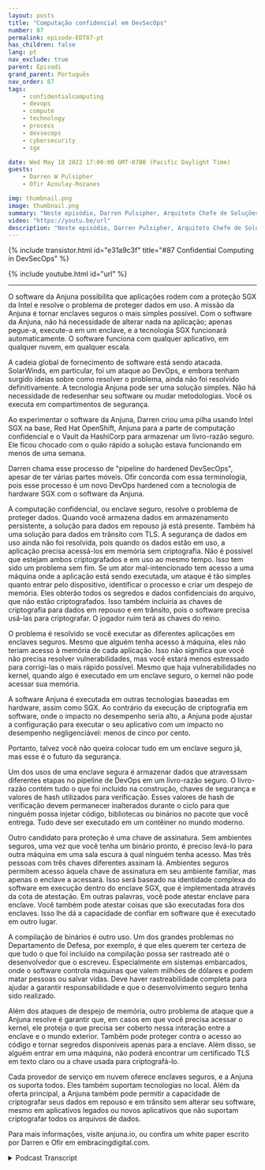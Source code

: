 ```yaml
---
layout: posts
title: "Computação confidencial em DevSecOps"
number: 87
permalink: episode-EDT87-pt
has_children: false
lang: pt
nav_exclude: true
parent: Episodi
grand_parent: Português
nav_order: 87
tags:
    - confidentialcomputing
    - devops
    - compute
    - technology
    - process
    - devsecops
    - cybersecurity
    - sgx

date: Wed May 18 2022 17:00:00 GMT-0700 (Pacific Daylight Time)
guests:
    - Darren W Pulsipher
    - Ofir Azoulay-Rozanes

img: thumbnail.png
image: thumbnail.png
summary: "Neste episódio, Darren Pulsipher, Arquiteto Chefe de Soluções, Intel, e Ofir Azoulay-Rozanes, Diretor de Gerenciamento de Produtos, Anjuna, discutem as soluções da Anjuna para computação confidencial no ciclo de vida do DevOps."
video: "https://youtu.be/url"
description: "Neste episódio, Darren Pulsipher, Arquiteto Chefe de Soluções, Intel, e Ofir Azoulay-Rozanes, Diretor de Gerenciamento de Produtos, Anjuna, discutem as soluções da Anjuna para computação confidencial no ciclo de vida do DevOps."
---
```


<div>
{% include transistor.html id="e31a9c3f" title="#87 Confidential Computing in DevSecOps" %}

{% include youtube.html id="url" %}
</div>

---

O software da Anjuna possibilita que aplicações rodem com a proteção SGX da Intel e resolve o problema de proteger dados em uso. A missão da Anjuna é tornar enclaves seguros o mais simples possível. Com o software da Anjuna, não há necessidade de alterar nada na aplicação; apenas pegue-a, execute-a em um enclave, e a tecnologia SGX funcionará automaticamente. O software funciona com qualquer aplicativo, em qualquer nuvem, em qualquer escala.

A cadeia global de fornecimento de software está sendo atacada. SolarWinds, em particular, foi um ataque ao DevOps, e embora tenham surgido ideias sobre como resolver o problema, ainda não foi resolvido definitivamente. A tecnologia Anjuna pode ser uma solução simples. Não há necessidade de redesenhar seu software ou mudar metodologias. Você os executa em compartimentos de segurança.

Ao experimentar o software da Anjuna, Darren criou uma pilha usando Intel SGX na base, Red Hat OpenShift, Anjuna para a parte de computação confidencial e o Vault da HashiCorp para armazenar um livro-razão seguro. Ele ficou chocado com o quão rápido a solução estava funcionando em menos de uma semana.

Darren chama esse processo de "pipeline do hardened DevSecOps", apesar de ter várias partes móveis. Ofir concorda com essa terminologia, pois esse processo é um novo DevOps hardened com a tecnologia de hardware SGX com o software da Anjuna.

A computação confidencial, ou enclave seguro, resolve o problema de proteger dados. Quando você armazena dados em armazenamento persistente, a solução para dados em repouso já está presente. Também há uma solução para dados em trânsito com TLS. A segurança de dados em uso ainda não foi resolvida, pois quando os dados estão em uso, a aplicação precisa acessá-los em memória sem criptografia. Não é possível que estejam ambos criptografados e em uso ao mesmo tempo. Isso tem sido um problema sem fim. Se um ator mal-intencionado tem acesso a uma máquina onde a aplicação está sendo executada, um ataque é tão simples quanto entrar pelo dispositivo, identificar o processo e criar um despejo de memória. Eles obterão todos os segredos e dados confidenciais do arquivo, que não estão criptografados. Isso também incluiria as chaves de criptografia para dados em repouso e em trânsito, pois o software precisa usá-las para criptografar. O jogador ruim terá as chaves do reino.

O problema é resolvido se você executar as diferentes aplicações em enclaves seguros. Mesmo que alguém tenha acesso à máquina, eles não teriam acesso à memória de cada aplicação. Isso não significa que você não precisa resolver vulnerabilidades, mas você estará menos estressado para corrigi-las o mais rápido possível. Mesmo que haja vulnerabilidades no kernel, quando algo é executado em um enclave seguro, o kernel não pode acessar sua memória.

A software Anjuna é executada em outras tecnologias baseadas em hardware, assim como SGX. Ao contrário da execução de criptografia em software, onde o impacto no desempenho seria alto, a Anjuna pode ajustar a configuração para executar o seu aplicativo com um impacto no desempenho negligenciável: menos de cinco por cento.

Portanto, talvez você não queira colocar tudo em um enclave seguro já, mas esse é o futuro da segurança.

Um dos usos de uma enclave segura é armazenar dados que atravessam diferentes etapas no pipeline de DevOps em um livro-razão seguro. O livro-razão contém tudo o que foi incluído na construção, chaves de segurança e valores de hash utilizados para verificação. Esses valores de hash de verificação devem permanecer inalterados durante o ciclo para que ninguém possa injetar código, bibliotecas ou binários no pacote que você entrega. Tudo deve ser executado em um contêiner no mundo moderno.

Outro candidato para proteção é uma chave de assinatura. Sem ambientes seguros, uma vez que você tenha um binário pronto, é preciso levá-lo para outra máquina em uma sala escura à qual ninguém tenha acesso. Mas três pessoas com três chaves diferentes assinam lá. Ambientes seguros permitem acesso àquela chave de assinatura em seu ambiente familiar, mas apenas o enclave a acessará. Isso será baseado na identidade complexa do software em execução dentro do enclave SGX, que é implementada através da cota de atestação. Em outras palavras, você pode atestar enclave para enclave. Você também pode atestar coisas que são executadas fora dos enclaves. Isso lhe dá a capacidade de confiar em software que é executado em outro lugar.

A compilação de binários é outro uso. Um dos grandes problemas no Departamento de Defesa, por exemplo, é que eles querem ter certeza de que tudo o que foi incluído na compilação possa ser rastreado até o desenvolvedor que o escreveu. Especialmente em sistemas embarcados, onde o software controla máquinas que valem milhões de dólares e podem matar pessoas ou salvar vidas. Deve haver rastreabilidade completa para ajudar a garantir responsabilidade e que o desenvolvimento seguro tenha sido realizado.

Além dos ataques de despejo de memória, outro problema de ataque que a Anjuna resolve é garantir que, em casos em que você precisa acessar o kernel, ele proteja o que precisa ser coberto nessa interação entre a enclave e o mundo exterior. Também pode proteger contra o acesso ao código e tornar segredos disponíveis apenas para a enclave. Além disso, se alguém entrar em uma máquina, não poderá encontrar um certificado TLS em texto claro ou a chave usada para criptografá-lo.

Cada provedor de serviço em nuvem oferece enclaves seguros, e a Anjuna os suporta todos. Eles também suportam tecnologias no local. Além da oferta principal, a Anjuna também pode permitir a capacidade de criptografar seus dados em repouso e em trânsito sem alterar seu software, mesmo em aplicativos legados ou novos aplicativos que não suportam criptografar todos os arquivos de dados.

Para mais informações, visite anjuna.io, ou confira um white paper escrito por Darren e Ofir em embracingdigital.com.



<details>
<summary> Podcast Transcript </summary>

<p></p>

</details>
